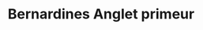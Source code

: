 ---
title: "Bernardines Anglet primeur"
url: /anglet/bernardines-anglet-primeur/
shop: Gemüse & Obst
---